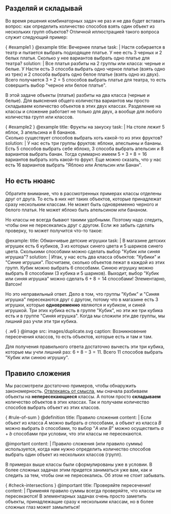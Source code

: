 ## Разделяй и складывай

Во время решения комбинаторных задач не раз и не два будет вставать вопрос: как определить количество способов взять один объект из нескольких групп объектов?
Отличной иллюстрацией такого вопроса служит следующий пример:

{ #example1 }
@example
    title: Вечернее платье
    task: |
        Настя собирается в театр и пытается выбрать подходящее платье.
        У нее есть $3$ черных и $2$ белых платья.
        Сколько у нее вариантов выбрать одно платье для театра?
    solution: |
        Все платья разбиты на $2$ группы или класса: черные и белые.
        У Насти есть $3$ способа выбрать одно черное платье (взять одно из трех) и $2$ способа выбрать одно белое платье (взять одно из двух).
        Всего получается $3 + 2 = 5$ способов выбрать платье для театра, то есть совершить выбор "черное или белое платье".

В этой задаче объекты (платья) разбиты на два класса (черные и белые).
Для выяснения общего количества вариантов мы просто складываем количество объектов в этих двух классах.
Разделение на классы и сложение работает не только для двух, а вообще для любого количества групп или классов.

{ #example2 }
@example
    title: Фрукты на закуску
    task: |
        На столе лежит $5$ яблок, $3$ апельсина и $8$ бананов.<br>
        Сколько существует способов выбрать хоть какой-то из этих фруктов?
    solution: |
        У нас есть три группы фруктов: яблоки, апесльины и бананы.
        Есть $5$ способов выбрать себе яблоко, $3$ способа выбрать апельсин и $8$ вариантов выбрать банан.
        Тогда суммарно имеем $5+3+8 = 16$ вариантов выбрать хоть какой-то фрукт.
        Еще можно сказать, что у нас есть $16$ вариантов выбрать "Яблоко или Апельсин или Банан".

## Но есть нюанс

Обратите внимание, что в рассмотренных примерах классы отделены друг от друга.
То есть в них нет таких объектов, которые принадлежат сразу нескольким классам.
Не может быть одновременно черного и белого платья.
Не может яблоко быть апельсином или бананом.

Но классы не всегда бывают такими удобными.
Поэтому надо следить, чтобы они не пересекались друг с другом.
Если же забыть сделать проверку, то может получится что-то такое:

@example:
    title: Обманчивые детские игрушки
    task: |
        В магазине детских игрушек есть $6$ кубиков, $3$ из которых синего цвета и $5$ шариков синего цвета.
        Сколькими способами можно сделать выбор "Кубик или синяя игрушка"?
    solution: |
        Итак, у нас есть два класса объектов: "Кубики" и "Синие игрушки".
        Посчитаем, сколько объектов лежат в каждой из этих групп.
        Кубик можно выбрать $6$ способами. Синюю игрушку можно выбрать $8$ способами ($3$ кубика и $5$ шариков).
        Выходит, выбор "Кубик или синяя игрушка" можно сделать $6 + 8 = 14$ способами!
        Элементарно, Ватсон!

Но это неправильный ответ.
Дело в том, что группы "Кубик" и "Синяя игрушка" пересекаются друг с другом, потому что в магазине есть $3$ игрушки, которые **одновременно** являются и кубиком, и синей игрушкой. Три этих кубика есть в группе "Кубик", но эти же три кубика есть и в группе "Синяя игрушка". Когда мы сложили эти две группы, мы лишний раз учли эти три кубика.

{ .w6 }
@image
    src: images/duplicate.svg
    caption: Возникновение пересечения классов, то есть объектов, которые есть и там и там.

Для получения правильного ответа достаточно вычесть эти три кубика, которые мы учли лишний раз: $6 + 8 - 3 = 11$.
Всего $11$ способов выбрать "Кубик или синюю игрушку".

## Правило сложения

Мы рассмотрели достаточно примеров, чтобы обнаружить закономерность.
[Отвлекаясь от смысла](@article/combinatorics/preface/i:meaning), мы сначала разбиваем объекты на **непересекающиеся** классы.
А потом просто **складываем** количество объектов в этих классах.
Так и получаем количество способов выбрать объект из этих классов.

{ #rule-of-sum }
@definition
    title: Правило сложения
    content: |
        Если объект из класса $A$ можно выбрать $a$ способами, а объект из класса $B$ можно выбрать $b$ способами, то выбор "$A$ или $B$" можно осуществить $a+b$ способами при условии, что эти классы не пересекаются.

@important
    content: |
        Правило сложения (или правило суммы) используется, когда нам нужно определить количество способов выбрать один объект из нескольких классов (групп).

В примерах выше классы были сформулированы уже в условии.
В более сложных задачах этим придется заниматься уже вам, как и следить за тем, чтобы они не пересекались.
Об этом не стоит забывать.

{ #check-intersections }
@important
    title: Проверяйте пересечения!
    content: |
        Применяя правило суммы всегда проверяйте, что классы не пересекаются!
        В элементарных задачах очень просто заметить объекты, принадлежащие сразу к нескольким классам, но в более сложных глаз может замылиться!